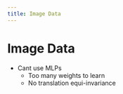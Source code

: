 ```yaml
---
title: Image Data
---
```


# Image Data
- Cant use MLPs 
	- Too many weights to learn
	- No translation equi-invariance










